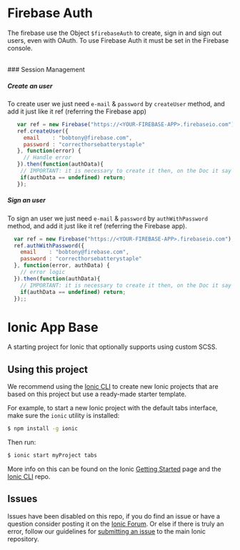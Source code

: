 Firebase Auth
=============

The firebase use the Object ``` $firebaseAuth ``` to create, sign in and sign out users, even with OAuth.
To use Firebase Auth it must be set in the Firebase console.


<br>
### Session Management


##### Create an user
To create user we just need ```e-mail``` & ```password``` by ```createUser``` method, and add it just like it ref (referring the Firebase app)
```javascript
   var ref = new Firebase("https://<YOUR-FIREBASE-APP>.firebaseio.com");
   ref.createUser({
     email    : "bobtony@firebase.com",
     password : "correcthorsebatterystaple"
   }, function(error) {
     // Handle error
   }).then(function(authData){
    // IMPORTANT: it is necessary to create it then, on the Doc it say that the catch return the authData, but it is not true
    if(authData == undefined) return;
   });
```

##### Sign an user
To sign an user we just need ```e-mail``` & ```password``` by ```authWithPassword``` method, and add it just like it ref (referring the Firebase app).
```javascript
  var ref = new Firebase("https://<YOUR-FIREBASE-APP>.firebaseio.com");
  ref.authWithPassword({
    email    : "bobtony@firebase.com",
    password : "correcthorsebatterystaple"
  }, function(error, authData) {
    // error logic
  }).then(function(authData){
    // IMPORTANT: it is necessary to create it then, on the Doc it say that the catch return the authData, but it is not true
    if(authData == undefined) return;
  });;
```




Ionic App Base
=====================

A starting project for Ionic that optionally supports using custom SCSS.

## Using this project

We recommend using the [Ionic CLI](https://github.com/driftyco/ionic-cli) to create new Ionic projects that are based on this project but use a ready-made starter template.

For example, to start a new Ionic project with the default tabs interface, make sure the `ionic` utility is installed:

```bash
$ npm install -g ionic
```

Then run: 

```bash
$ ionic start myProject tabs
```

More info on this can be found on the Ionic [Getting Started](http://ionicframework.com/getting-started) page and the [Ionic CLI](https://github.com/driftyco/ionic-cli) repo.

## Issues
Issues have been disabled on this repo, if you do find an issue or have a question consider posting it on the [Ionic Forum](http://forum.ionicframework.com/).  Or else if there is truly an error, follow our guidelines for [submitting an issue](http://ionicframework.com/submit-issue/) to the main Ionic repository.
